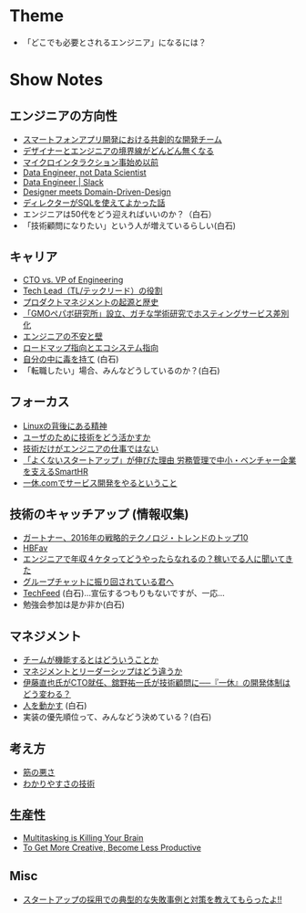 # Theme

- 「どこでも必要とされるエンジニア」になるには？

# Show Notes

## エンジニアの方向性

- [スマートフォンアプリ開発における共創的な開発チーム](http://ninjinkun.hatenablog.com/entry/2016/06/12/161202)
- [デザイナーとエンジニアの境界線がどんどん無くなる](http://blog.btrax.com/jp/2016/05/02/designer-engineer/)
- [マイクロインタラクション事始め以前](http://t32k.me/mol/log/microinteractions/)
- [Data Engineer, not Data Scientist](https://rubyist.club/9/)
- [Data Engineer | Slack](https://slack.com/jobs/98263/data-engineer)
- [Designer meets Domain-Driven-Design](https://speakerdeck.com/tyshgc/designer-meets-domain-driven-design)
- [ディレクターがSQLを使えてよかった話](http://techlife.cookpad.com/entry/2016/07/06/094332) 
- エンジニアは50代をどう迎えればいいのか？（白石）
- 「技術顧問になりたい」という人が増えているらしい(白石)

## キャリア

- [CTO vs. VP of Engineering](http://www.techventurebusiness.com/archives/116)
- [Tech Lead（TL/テックリード）の役割](http://d.hatena.ne.jp/higepon/20150806/1438844046)
- [プロダクトマネジメントの起源と歴史](http://tannomizuki.hatenablog.com/entry/2016/05/03/174059)
- [「GMOペパボ研究所」設立、ガチな学術研究でホスティングサービス差別化](http://internet.watch.impress.co.jp/docs/interview/1008446.html)
- [エンジニアの不安と壁](http://d.hatena.ne.jp/naoya/20100622/1277178155)
- [ロードマップ指向とエコシステム指向](http://d.hatena.ne.jp/essa/20140330/p1)
- [自分の中に毒を持て](https://www.amazon.co.jp/dp/4413090101) (白石)
- 「転職したい」場合、みんなどうしているのか？(白石)

## フォーカス

- [Linuxの背後にある精神](http://www.aoky.net/articles/linus_torvalds/the_mind_behind_linux.htm)
- [ユーザのために技術をどう活かすか](https://speakerdeck.com/hotchpotch/yuzafalsetameniji-shu-wodouhuo-kasuka)
- [技術だけがエンジニアの仕事ではない](https://www.wantedly.com/companies/gunosy/post_articles/21539)
- [「よくないスタートアップ」が伸びた理由 労務管理で中小・ベンチャー企業を支えるSmartHR](http://weekly.ascii.jp/elem/000/000/378/378626/)
- [一休.comでサービス開発をやるということ](http://y-jima.hatenablog.com/entry/2016/02/06/170449)

## 技術のキャッチアップ (情報収集)

- [ガートナー、2016年の戦略的テクノロジ・トレンドのトップ10](https://www.gartner.co.jp/press/html/pr20151029-01.html)
- [HBFav](https://itunes.apple.com/jp/app/hbfav/id477950722)
- [エンジニアで年収４ケタってどうやったらなれるの？稼いでる人に聞いてきた](https://codeiq.jp/magazine/2016/06/42239/)
- [グループチャットに振り回されている君へ](http://thebridge.jp/2016/03/is-group-chat-making-you-sweat)
- [TechFeed](https://techfeed.io) (白石)…宣伝するつもりもないですが、一応…
- 勉強会参加は是か非か(白石)

## マネジメント

- [チームが機能するとはどういうことか](https://www.amazon.co.jp/dp/4862761828/)
- [マネジメントとリーダーシップはどう違うか](http://brevis.exblog.jp/24082343/)
- [伊藤直也氏がCTO就任、舘野祐一氏が技術顧問に──『一休』の開発体制はどう変わる？](https://codeiq.jp/magazine/2016/06/41938/)
- [人を動かす](https://www.amazon.co.jp/dp/442210098X) (白石)
- 実装の優先順位って、みんなどう決めている？(白石)

## 考え方

- [筋の悪さ](https://lowreal.net/2016/04/13/2)
- [わかりやすさの技術](http://d.hatena.ne.jp/Yashio/20160707/1467885231)

## 生産性

- [Multitasking is Killing Your Brain](https://medium.com/the-mission/multitasking-is-killing-your-brain-79104e62e930)
- [To Get More Creative, Become Less Productive](https://hbr.org/2015/11/to-get-more-creative-become-less-productive)

## Misc

- [スタートアップの採用での典型的な失敗事例と対策を教えてもらったよ!!](https://note.mu/shibataism/n/n04570a4a7335)
